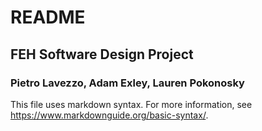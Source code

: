 # README
## FEH Software Design Project
### Pietro Lavezzo, Adam Exley, Lauren Pokonosky


This file uses markdown syntax. For more information, see https://www.markdownguide.org/basic-syntax/.
